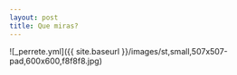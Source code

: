 ```yaml
---
layout: post
title: Que miras?
---
```

![_perrete.yml]({{ site.baseurl }}/images/st,small,507x507-pad,600x600,f8f8f8.jpg)